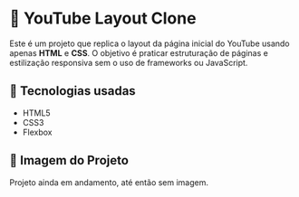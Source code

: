 # 🎥 YouTube Layout Clone

Este é um projeto que replica o layout da página inicial do YouTube usando apenas **HTML** e **CSS**. O objetivo é praticar estruturação de páginas e estilização responsiva sem o uso de frameworks ou JavaScript.

## 🔧 Tecnologias usadas

- HTML5
- CSS3
- Flexbox

## 📸 Imagem do Projeto

Projeto ainda em andamento, até então sem imagem.

